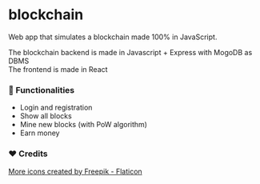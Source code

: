 # blockchain

Web app that simulates a blockchain made 100% in JavaScript.<br />

The blockchain backend is made in Javascript + Express with MogoDB as DBMS<br />
The frontend is made in React

### :rocket: Functionalities
- Login and registration
- Show all blocks
- Mine new blocks (with PoW algorithm)
- Earn money

### ❤️ Credits 
<a href="https://www.flaticon.com/free-icons/more" title="more icons">More icons created by Freepik - Flaticon</a>
